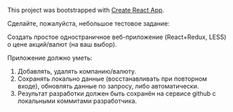 This project was bootstrapped with [Create React App](https://github.com/facebookincubator/create-react-app).

Сделайте, пожалуйста, небольшое тестовое задание:

Создать простое одностраничное веб-приложение (React+Redux, LESS) о цене акций/валют (на ваш выбор).


Приложение должно уметь:
1. Добавлять, удалять компанию/валюту.
2. Сохранять локально данные (восстанавливать при повторном входе), обновлять данные по запросу, либо автоматически.
3. Результат разработки должен быть сохранён на сервисе github с локальными коммитами разработчика.
